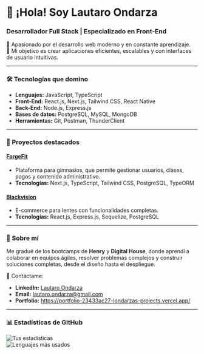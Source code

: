 # 👋 ¡Hola! Soy Lautaro Ondarza  
### Desarrollador Full Stack | Especializado en Front-End  

🚀 Apasionado por el desarrollo web moderno y en constante aprendizaje.  
🎯 Mi objetivo es crear aplicaciones eficientes, escalables y con interfaces de usuario intuitivas.  

---

### 🛠 Tecnologías que domino  
- **Lenguajes:** JavaScript, TypeScript  
- **Front-End:** React.js, Next.js, Tailwind CSS, React Native
- **Back-End:** Node.js, Express.js  
- **Bases de datos:** PostgreSQL, MySQL, MongoDB  
- **Herramientas:** Git, Postman, ThunderClient  

---

### 📂 Proyectos destacados  
#### [ForgeFit](https://pf-webgym-qv6r.vercel.app/)  
- Plataforma para gimnasios, que permite gestionar usuarios, clases, pagos y contenido administrativo.  
- **Tecnologías:** Next.js, TypeScript, Tailwind CSS, PostgreSQL, TypeORM  

#### [Blackvision](https://github.com/Londarza/grupo_3_blackvision)  
- E-commerce para lentes con funcionalidades completas.  
- **Tecnologías:** React.js, Express.js, Sequelize, PostgreSQL  

---

### 🌱 Sobre mí  
Me gradué de los bootcamps de **Henry** y **Digital House**, donde aprendí a colaborar en equipos ágiles, resolver problemas complejos y construir soluciones completas, desde el diseño hasta el despliegue.  

📩 Contáctame:  
- **LinkedIn:** [Lautaro Ondarza](https://www.linkedin.com/in/lautaro-ondarza)  
- **Email:** lautaro.ondarza@gmail.com  
- **Portfolio:** https://portfolio-23433ac27-londarzas-projects.vercel.app/
---

### 📊 Estadísticas de GitHub  
![Tus estadísticas](https://github-readme-stats.vercel.app/api?username=Londarza&show_icons=true&theme=radical)  
![Lenguajes más usados](https://github-readme-stats.vercel.app/api/top-langs/?username=Londarza&layout=compact&theme=radical)  

